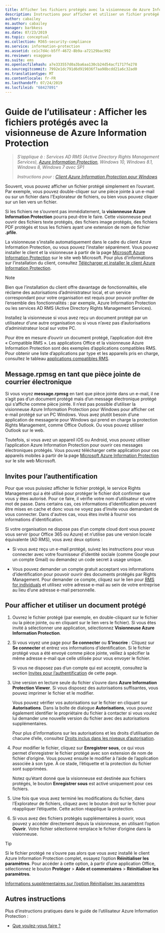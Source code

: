 ```yaml
---
title: Afficher les fichiers protégés avec la visionneuse de Azure Information Protection
description: Instructions pour afficher et utiliser un fichier protégé qui vous oblige à installer la visionneuse Azure Information Protection.
author: cabailey
ms.author: cabailey
manager: barbkess
ms.date: 07/23/2019
ms.topic: conceptual
ms.collection: M365-security-compliance
ms.service: information-protection
ms.assetid: ce1c7d4c-b5ff-4672-8b9a-a72129bac992
ms.reviewer: esaggese
ms.suite: ems
ms.openlocfilehash: a7e333557d0a3ba6aa130cb24d54acf1717fe278
ms.sourcegitcommit: 7992e1dc791d6d919036f7aa98bcdd21a6c32ad0
ms.translationtype: MT
ms.contentlocale: fr-FR
ms.lasthandoff: 07/24/2019
ms.locfileid: "68427891"
---
```

# <a name="user-guide-view-protected-files-with-the-azure-information-protection-viewer"></a>Guide de l’utilisateur : Afficher les fichiers protégés avec la visionneuse de Azure Information Protection

>*S’applique à : Services AD RMS (Active Directory Rights Management Services), [Azure Information Protection](https://azure.microsoft.com/pricing/details/information-protection), Windows 10, Windows 8.1, Windows 8, Windows 7 avec SP1*
>
> *Instructions pour : [Client Azure Information Protection pour Windows](../faqs.md#whats-the-difference-between-the-azure-information-protection-client-and-the-azure-information-protection-unified-labeling-client)*

Souvent, vous pouvez afficher un fichier protégé simplement en l’ouvrant. Par exemple, vous pouvez double-cliquer sur une pièce jointe à un e-mail ou sur un fichier dans l’Explorateur de fichiers, ou bien vous pouvez cliquer sur un lien vers un fichier.

Si les fichiers ne s’ouvrent pas immédiatement, la **visionneuse Azure Information Protection** pourra peut-être le faire. Cette visionneuse peut ouvrir des fichiers texte protégés, des fichiers image protégés, des fichiers PDF protégés et tous les fichiers ayant une extension de nom de fichier **.pfile**.

La visionneuse s’installe automatiquement dans le cadre du client Azure Information Protection, ou vous pouvez l’installer séparément. Vous pouvez installer le client et la visionneuse à partir de la page [Microsoft Azure Information Protection](https://go.microsoft.com/fwlink/?LinkId=303970) sur le site web Microsoft. Pour plus d’informations sur l’installation du client, consultez [Télécharger et installer le client Azure Information Protection](install-client-app.md).

> [!NOTE]
> Bien que l’installation du client offre davantage de fonctionnalités, elle réclame des autorisations d’administrateur local, et un service correspondant pour votre organisation est requis pour pouvoir profiter de l’ensemble des fonctionnalités : par exemple, Azure Information Protection ou les services AD RMS (Active Directory Rights Management Services).
> 
> Installez la visionneuse si vous avez reçu un document protégé par un utilisateur d’une autre organisation ou si vous n’avez pas d’autorisations d’administrateur local sur votre PC.

Pour être en mesure d’ouvrir un document protégé, l’application doit être « Compatible RMS ». Les applications Office et la visionneuse Azure Information Protection sont des exemples d’applications compatibles RMS. Pour obtenir une liste d’applications par type et les appareils pris en charge, consultez le tableau [applications compatibles RMS](../requirements-applications.md#rms-enlightened-applications).  
## <a name="messagerpmsg-as-an-email-attachment"></a>Message.rpmsg en tant que pièce jointe de courrier électronique

Si vous voyez **message.rpmsg** en tant que pièce jointe dans un e-mail, il ne s’agit pas d’un document protégé mais d’un message électronique protégé qui s’affiche comme pièce jointe. Il n’est pas possible d’utiliser la visionneuse Azure Information Protection pour Windows pour afficher cet e-mail protégé sur un PC Windows. Vous avez plutôt besoin d’une application de messagerie pour Windows qui prend en charge la protection Rights Management, comme Office Outlook. Ou vous pouvez utiliser Outlook sur le web.

Toutefois, si vous avez un appareil iOS ou Android, vous pouvez utiliser l’application Azure Information Protection pour ouvrir ces messages électroniques protégés. Vous pouvez télécharger cette application pour ces appareils mobiles à partir de la page [Microsoft Azure Information Protection](https://go.microsoft.com/fwlink/?LinkId=303970) sur le site web Microsoft.

## <a name="prompts-for-authentication"></a>Invites pour l’authentification

Pour que vous puissiez afficher le fichier protégé, le service Rights Management qui a été utilisé pour protéger le fichier doit confirmer que vous y êtes autorisé. Pour ce faire, il vérifie votre nom d’utilisateur et votre mot de passe. Dans certains cas, ces informations d’identification peuvent être mises en cache et donc vous ne voyez pas d’invite vous demandant de vous connecter. Dans d'autres cas, vous êtes invité à fournir vos informations d’identification.

Si votre organisation ne dispose pas d’un compte cloud dont vous pouvez vous servir (pour Office 365 ou Azure) et n’utilise pas une version locale équivalente (AD RMS), vous avez deux options :

- Si vous avez reçu un e-mail protégé, suivez les instructions pour vous connecter avec votre fournisseur d’identité sociale (comme Google pour un compte Gmail) ou demandez un code secret à usage unique.

- Vous pouvez demander un compte gratuit acceptant vos informations d’identification pour pouvoir ouvrir des documents protégés par Rights Management. Pour demander ce compte, cliquez sur le lien pour [RMS for individuals](https://go.microsoft.com/fwlink/?LinkId=309469) et utilisez votre adresse e-mail au sein de votre entreprise au lieu d’une adresse e-mail personnelle. 

## <a name="to-view-and-use-a-protected-document"></a>Pour afficher et utiliser un document protégé

1. Ouvrez le fichier protégé (par exemple, en double-cliquant sur le fichier ou la pièce jointe, ou en cliquant sur le lien vers le fichier). Si vous êtes invité à sélectionner une application, sélectionnez **Visionneuse Azure Information Protection**. 

2. Si vous voyez une page pour **Se connecter** ou **S’inscrire** : Cliquez sur **Se connecter** et entrez vos informations d’identification. Si le fichier protégé vous a été envoyé comme pièce jointe, veillez à spécifier la même adresse e-mail que celle utilisée pour vous envoyer le fichier.
    
    Si vous ne disposez pas d’un compte qui est accepté, consultez la section [Invites pour l’authentification](#prompts-for-authentication) de cette page.

3. Une version en lecture seule du fichier s’ouvre dans **Azure Information Protection Viewer**. Si vous disposez des autorisations suffisantes, vous pouvez imprimer le fichier et le modifier. 

    Vous pouvez vérifier vos autorisations sur le fichier en cliquant sur **Autorisations**. Dans la boîte de dialogue **Autorisations**, vous pouvez également identifier le propriétaire du fichier à contacter si vous voulez lui demander une nouvelle version du fichier avec des autorisations supplémentaires.
    
    Pour plus d’informations sur les autorisations et les droits d’utilisation de chacune d’elle, consultez [Droits inclus dans les niveaux d’autorisation](../configure-usage-rights.md#rights-included-in-permissions-levels).

4. Pour modifier le fichier, cliquez sur **Enregistrer sous**, ce qui vous permet d’enregistrer le fichier protégé avec son extension de nom de fichier d’origine. Vous pouvez ensuite le modifier à l’aide de l’application associée à son type. À ce stade, l’étiquette et la protection du fichier sont supprimées.
    
    Notez qu’étant donné que la visionneuse est destinée aux fichiers protégés, le bouton **Enregistrer sous** est activé uniquement pour ces fichiers.
    
5. Une fois que vous avez terminé les modifications du fichier, dans l’Explorateur de fichiers, cliquez avec le bouton droit sur le fichier pour réappliquer l’étiquette. Cette action réapplique la protection.

6. Si vous avez des fichiers protégés supplémentaires à ouvrir, vous pouvez y accéder directement depuis la visionneuse, en utilisant l’option **Ouvrir**. Votre fichier sélectionné remplace le fichier d’origine dans la visionneuse. 

> [!TIP]
> Si le fichier protégé ne s’ouvre pas alors que vous avez installé le client Azure Information Protection complet, essayez l’option **Réinitialiser les paramètres**. Pour accéder à cette option, à partir d’une application Office, sélectionnez le bouton **Protéger** > **Aide et commentaires** > **Réinitialiser les paramètres**. 
> 
> [Informations supplémentaires sur l’option Réinitialiser les paramètres](client-admin-guide.md#more-information-about-the-reset-settings-option)

## <a name="other-instructions"></a>Autres instructions
Plus d’instructions pratiques dans le guide de l’utilisateur Azure Information Protection :

-   [Que voulez-vous faire ?](client-user-guide.md#what-do-you-want-to-do)

